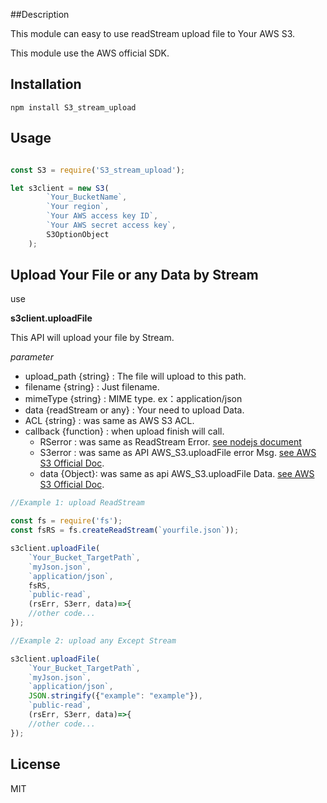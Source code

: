 ##Description

This module can easy to use readStream upload file to Your AWS S3.

This module use the AWS official SDK.


## Installation

`npm install S3_stream_upload`

## Usage

``` js

const S3 = require('S3_stream_upload');

let s3client = new S3(
        `Your_BucketName`,
        `Your region`,
        `Your AWS access key ID`,
        `Your AWS secret access key`,
        S3OptionObject
    );
```

## Upload Your File or any Data by Stream

use

**s3client.uploadFile**

This API will upload your file by Stream.

*parameter*
* upload_path {string} : The file will upload to this path.
* filename {string} : Just filename.
* mimeType {string} : MIME type. ex：application/json
* data {readStream or any} : Your need to upload Data.
* ACL {string} : was same as AWS S3 ACL.
* callback {function} : when upload finish will call.
    * RSerror : was same as ReadStream Error. [see nodejs document](https://nodejs.org/dist/latest-v8.x/docs/api/stream.html#stream_class_stream_readable)
    * S3error : was same as API AWS_S3.uploadFile error Msg. [see AWS S3 Official Doc](https://docs.aws.amazon.com/AWSJavaScriptSDK/latest/AWS/S3.html#upload-property).
    * data {Object}: was same as api AWS_S3.uploadFile Data. [see AWS S3 Official Doc](https://docs.aws.amazon.com/AWSJavaScriptSDK/latest/AWS/S3.html#upload-property).

``` js
//Example 1: upload ReadStream

const fs = require('fs');
const fsRS = fs.createReadStream(`yourfile.json`));

s3client.uploadFile(
    `Your_Bucket_TargetPath`,
    `myJson.json`,
    `application/json`,
    fsRS,
    `public-read`,
    (rsErr, S3err, data)=>{
    //other code...
});

//Example 2: upload any Except Stream

s3client.uploadFile(
    `Your_Bucket_TargetPath`,
    `myJson.json`,
    `application/json`,
    JSON.stringify({"example": "example"}),
    `public-read`,
    (rsErr, S3err, data)=>{
    //other code...
});

```

## License

MIT
